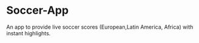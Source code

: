 # Soccer-App


An app to provide live soccer scores (European,Latin America, Africa) with instant highlights.